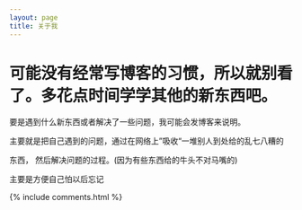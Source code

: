 ```yaml
---
layout: page
title: 关于我 
---
```

<h1>可能没有经常写博客的习惯，所以就别看了。多花点时间学学其他的新东西吧。</h1>



要是遇到什么新东西或者解决了一些问题，我可能会发博客来说明。

主要就是把自己遇到的问题，通过在网络上”吸收“一堆别人到处给的乱七八糟的

东西， 然后解决问题的过程。(因为有些东西给的牛头不对马嘴的)

主要是方便自己怕以后忘记




{% include comments.html %}

